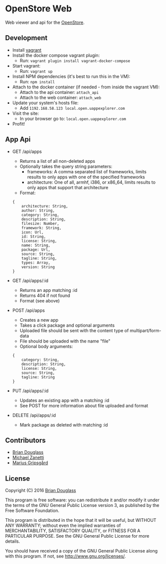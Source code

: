 # OpenStore Web

Web viewer and api for the [OpenStore](http://notyetthere.org/openstore-tweakgeek-and-more/).

## Development

* Install [vagrant](http://vagrantup.com/)
* Install the docker compose vagrant plugin:
    * Run: `vagrant plugin install vagrant-docker-compose`
* Start vagrant:
    * Run: `vagrant up`
* Install NPM dependencies (it's best to run this in the VM):
    * Run: `npm install`
* Attach to the docker container (if needed - from inside the vagrant VM):
    * Attach to the api container: `attach_api`
    * Attach to the web container: `attach_web`
* Update your system's hosts file:
    * Add `1192.168.58.123 local.open.uappexplorer.com`
* Visit the site:
    * In your browser go to: `local.open.uappexplorer.com`
* Profit!

## App Api

* GET /api/apps
    * Returns a list of all non-deleted apps
    * Optionally takes the query string parameters:
        * frameworks: A comma separated list of frameworks, limits results to only apps with one of the specified frameworks
        * architecture: One of all, armhf, i386, or x86_64, limits results to only apps that support that architecture
    * Format:

    ```
    {
        architecture: String,
        author: String,
        category: String,
        description: String,
        filesize: Number,
        framework: String,
        icon: Url,
        id: String,
        license: String,
        name: String,
        package: Url,
        source: String,
        tagline: String,
        types: Array,
        version: String
    }
    ```

* GET /api/apps/:id
    * Returns an app matching :id
    * Returns 404 if not found
    * Format (see above)

* POST /api/apps
    * Creates a new app
    * Takes a click package and optional arguments
    * Uploaded file should be sent with the content type of multipart/form-data
    * File should be uploaded with the name "file"
    * Optional body arguments:

    ```
    {
        category: String,
        description: String,
        license: String,
        source: String,
        tagline: String
    }
    ```

* PUT /api/apps/:id
    * Updates an existing app with a matching :id
    * See POST for more information about file uploaded and format
* DELETE /api/apps/:id
    * Mark package as deleted with matching :id

## Contributors ##

* [Brian Douglass](http://bhdouglass.com/)
* [Michael Zanetti](http://notyetthere.org/)
* [Marius Gripsgård](http://mariogrip.com/)

## License ##

Copyright (C) 2016 [Brian Douglass](http://bhdouglass.com/)

This program is free software: you can redistribute it and/or modify it under the terms of the GNU General Public License version 3, as published
by the Free Software Foundation.

This program is distributed in the hope that it will be useful, but WITHOUT ANY WARRANTY; without even the implied warranties of MERCHANTABILITY, SATISFACTORY QUALITY, or FITNESS FOR A PARTICULAR PURPOSE.  See the GNU General Public License for more details.

You should have received a copy of the GNU General Public License along with this program.  If not, see <http://www.gnu.org/licenses/>.

